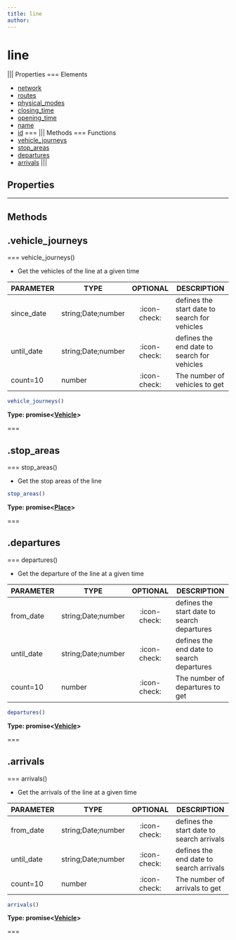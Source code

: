 ```yaml
---
title: line
author:
---
```


# line

||| Properties
=== Elements
- [network](#network)
- [routes](#routes)
- [physical_modes](#physical_modes)
- [closing_time](#closing_time)
- [opening_time](#opening_time)
- [name](#name)
- [id](#id)
===
||| Methods
=== Functions
- [vehicle_journeys](#vehicle_journeys)
- [stop_areas](#stop_areas)
- [departures](#departures)
- [arrivals](#arrivals)
|||
## Properties
---
## Methods
## .vehicle_journeys

=== vehicle_journeys()

 * Get the vehicles of the line at a given time

| PARAMETER | TYPE | OPTIONAL | DESCRIPTION |
| --- | --- | :---: | --- |
| since_date | string;Date;number | :icon-check: | defines the start date to search for vehicles |
| until_date | string;Date;number | :icon-check: | defines the end date to search for vehicles |
| count=10 | number | :icon-check: | The number of vehicles to get |

```javascript
vehicle_journeys()
```
**Type: promise<[Vehicle](../structures/Vehicle)>**

===

## .stop_areas

=== stop_areas()

 * Get the stop areas of the line


```javascript
stop_areas()
```
**Type: promise<[Place](../structures/Place)>**

===

## .departures

=== departures()

 * Get the departure of the line at a given time

| PARAMETER | TYPE | OPTIONAL | DESCRIPTION |
| --- | --- | :---: | --- |
| from_date | string;Date;number | :icon-check: | defines the start date to search departures |
| until_date | string;Date;number | :icon-check: | defines the end date to search departures |
| count=10 | number | :icon-check: | The number of departures to get |

```javascript
departures()
```
**Type: promise<[Vehicle](../structures/Vehicle)>**

===

## .arrivals

=== arrivals()

 * Get the arrivals of the line at a given time

| PARAMETER | TYPE | OPTIONAL | DESCRIPTION |
| --- | --- | :---: | --- |
| from_date | string;Date;number | :icon-check: | defines the start date to search arrivals |
| until_date | string;Date;number | :icon-check: | defines the end date to search arrivals |
| count=10 | number | :icon-check: | The number of arrivals to get |

```javascript
arrivals()
```
**Type: promise<[Vehicle](../structures/Vehicle)>**

===

